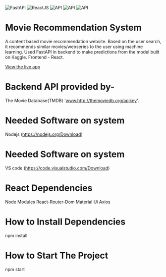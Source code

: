 ![FastAPI](https://img.shields.io/badge/Backend-FastAPI-green)
![ReactJS](https://img.shields.io/badge/Frontend-ReactJS-blue)
![API](https://img.shields.io/badge/API-Kaggle-lightblue)
![API](https://img.shields.io/badge/API-TMDB-darkgreen)
![API](https://img.shields.io/badge/Dataset-IMDB-lightyellow)

# Movie Recommendation System

A content based movie recommendation website. Based on the user search, it recommends similar movies/webseries to the user using machine learning. Used FastAPI in backend to make predictions from the model built on Kaggle. Frontend - React.

[View the live app]()

# Backend API provided by-

The Movie Database(TMDB) 'www.http://themoviedb.org/apikey'.

# Needed Software on system

Nodejs (https://nodejs.org/Download)

# Needed Software on system

 VS code (https://code.visualstudio.com/Download)

# React Dependencies

Node Modules
React-Router-Dom
Material Ui
Axios

# How to Install Dependencies

npm install

# How to Start The Project

npm start
 




